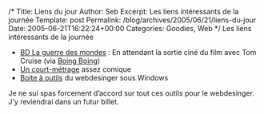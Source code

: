 /*
 Title: Liens du jour
 Author: Seb
 Excerpt: Les liens intéressants de la journée
 Template: post
 Permalink: /blog/archives/2005/06/21/liens-du-jour
 Date: 2005-06-21T16:22:24+00:00
 Categories: Goodies, Web
*/
Les liens intéressants de la journée<!--more-->

*   [BD La guerre des mondes][1] : En attendant la sortie ciné du film avec Tom Cruise (via [Boing Boing][2])
*   [Un court-métrage][3] assez comique
*   [Boite à outils][4] du webdesinger sous Windows

Je ne sui spas forcement d&rsquo;accord sur tout ces outils pour le webdesinger. J&rsquo;y reviendrai dans un futur billet.

 [1]: http://www.darkhorse.com/zones/wotw/wotw_popup.php?p=
 [2]: http://www.boingboing.net/2005/06/20/war_of_the_worlds_we.html
 [3]: http://maniacalrage.net/archives/2005/06/theegregiousmeatball/
 [4]: http://www.digital-web.com/articles/web_designers_freelance_toolbox_for_windows/
